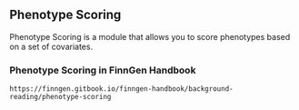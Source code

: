 ## Phenotype Scoring

Phenotype Scoring is a module that allows you to score phenotypes based on a set of covariates.

### Phenotype Scoring in FinnGen Handbook

`https://finngen.gitbook.io/finngen-handbook/background-reading/phenotype-scoring`
